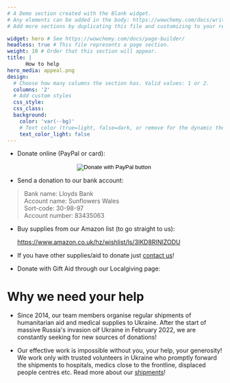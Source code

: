 ```yaml
---
# A Demo section created with the Blank widget.
# Any elements can be added in the body: https://wowchemy.com/docs/writing-markdown-latex/
# Add more sections by duplicating this file and customizing to your requirements.

widget: hero # See https://wowchemy.com/docs/page-builder/
headless: true # This file represents a page section.
weight: 10 # Order that this section will appear.
title: |
      How to help
hero_media: appeal.png
design:
  # Choose how many columns the section has. Valid values: 1 or 2.
  columns: '2'
  # Add custom styles
  css_style: 
  css_class:
  background:
    color: 'var(--bg)'
    # Text color (true=light, false=dark, or remove for the dynamic theme color).
    text_color_light: false
---
```


* Donate online (PayPal or card):

<form action="https://www.paypal.com/donate" method="post" target="_top" align="center">
<input type="hidden" name="hosted_button_id" value="8CTUQ9ASWTF7U" />
<input type="image" src="https://www.paypalobjects.com/en_US/GB/i/btn/btn_donateCC_LG.gif" border="0" name="submit" title="PayPal - The safer, easier way to pay online!" alt="Donate with PayPal button" />
<img alt="" border="0" src="https://www.paypal.com/en_GB/i/scr/pixel.gif" width="1" height="1" />
</form>

* Send a donation to our bank account:
>   Bank name: Lloyds Bank</br>
    Account name: Sunflowers Wales</br>
    Sort-code: 30-98-97</br>
    Account number: 83435063

* Buy supplies from our Amazon list (to go straight to us):

    <a href="https://www.amazon.co.uk/hz/wishlist/ls/3IKD8RINIZODU">https://www.amazon.co.uk/hz/wishlist/ls/3IKD8RINIZODU</a>

*  If you have other supplies/aid to donate just <a href="/contact/">contact us</a>!

* Donate  with Gift Aid through our Localgiving page:
<div style="text-align: center">
<script type="text/javascript" src="https://localgiving.org/js/embed.js"> </script>
<script type="text/javascript"> EMB.init(["35734","170","60"]); EMB.render(); </script>
</div>

# Why we need your help

* Since 2014, our team members organise regular shipments of humanitarian aid and medical supplies to Ukraine. After the start of massive Russia's invasion oif Ukraine in February 2022, we are constantly seeking for new sources of donations!

* Our effective work is impossible without you, your help, your generosity! We work only with trusted volunteers in Ukraine who promptly forward the shipments to hospitals, medics close to the frontline, displaced people centres etc. Read more about our <a href="/shipments/">shipments</a>!
